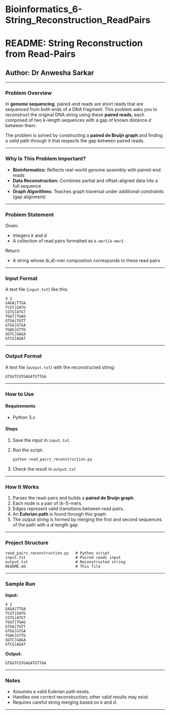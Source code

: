 # Bioinformatics_6-String_Reconstruction_ReadPairs

# README: String Reconstruction from Read-Pairs
## Author: Dr Anwesha Sarkar

---

### Problem Overview

In **genome sequencing**, paired-end reads are short reads that are sequenced from both ends of a DNA fragment. This problem asks you to reconstruct the original DNA string using these **paired reads**, each composed of two k-length sequences with a gap of known distance $d$ between them.

The problem is solved by constructing a **paired de Bruijn graph** and finding a valid path through it that respects the gap between paired reads.

---

### Why Is This Problem Important?

* **Bioinformatics:** Reflects real-world genome assembly with paired-end reads
* **Data Reconstruction:** Combines partial and offset-aligned data into a full sequence
* **Graph Algorithms:** Teaches graph traversal under additional constraints (gap alignment)

---

###  Problem Statement

Given:

* Integers $k$ and $d$
* A collection of read pairs formatted as `k-mer1|k-mer2`

Return:

* A string whose (k,d)-mer composition corresponds to these read pairs

---

### Input Format

A text file (`input.txt`) like this:

```
4 2
GAGA|TTGA
TCGT|GATG
CGTG|ATGT
TGGT|TGAG
GTGA|TGTT
GTGG|GTGA
TGAG|GTTG
GGTC|GAGA
GTCG|AGAT
```

---

### Output Format

A text file (`output.txt`) with the reconstructed string:

```
GTGGTCGTGAGATGTTGA
```

---

### How to Use

####  Requirements

* Python 3.x

#### Steps

1. Save the input in `input.txt`.
2. Run the script:

   ```bash
   python read_pairs_reconstruction.py
   ```
3. Check the result in `output.txt`

---

###  How It Works

1. Parses the read-pairs and builds a **paired de Bruijn graph**.
2. Each node is a pair of (k-1)-mers.
3. Edges represent valid transitions between read pairs.
4. An **Eulerian path** is found through this graph.
5. The output string is formed by merging the first and second sequences of the path with a $d$-length gap.

---

### Project Structure

```
read_pairs_reconstruction.py   # Python script
input.txt                      # Paired reads input
output.txt                     # Reconstructed string
README.md                      # This file
```

---

### Sample Run

**Input:**

```
4 2
GAGA|TTGA
TCGT|GATG
CGTG|ATGT
TGGT|TGAG
GTGA|TGTT
GTGG|GTGA
TGAG|GTTG
GGTC|GAGA
GTCG|AGAT
```

**Output:**

```
GTGGTCGTGAGATGTTGA
```

---

### Notes

* Assumes a valid Eulerian path exists.
* Handles one correct reconstruction; other valid results may exist.
* Requires careful string merging based on k and d.

---


